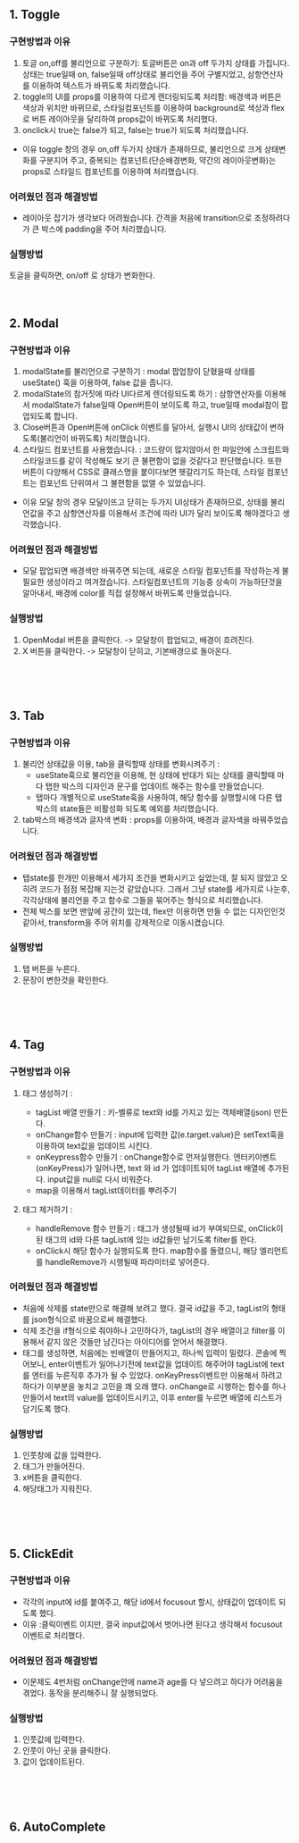 ## 1. Toggle

### 구현방법과 이유

1. 토글 on,off를 불리언으로 구분하기: 토글버튼은 on과 off 두가지 상태를 가집니다. 상태는 true일때 on, false일때 off상태로 불리언을 주어 구별지었고, 삼항연산자를 이용하여 텍스트가 바뀌도록 처리했습니다.
2. toggle의 UI를 props를 이용하여 다르게 렌더링되도록 처리함: 배경색과 버튼은 색상과 위치만 바뀌므로, 스타일컴포넌트를 이용하여 background로 색상과 flex로 버튼 레이아웃을 달리하여 props값이 바뀌도록 처리했다.
3. onclick시 true는 false가 되고, false는 true가 되도록 처리했습니다.

-   이유
    toggle 창의 경우 on,off 두가지 상태가 존재하므로, 불리언으로 크게 상태변화를 구분지어 주고, 중복되는 컴포넌트(단순배경변화, 약간의 레이아웃변화)는 props로 스타일드 컴포넌트를 이용하여 처리했습니다.

### 어려웠던 점과 해결방법

-   레이아웃 잡기가 생각보다 어려웠습니다. 간격을 처음에 transition으로 조정하려다가 큰 박스에 padding을 주어 처리했습니다.

### 실행방법

토글을 클릭하면, on/off 로 상태가 변화한다.
<br>
<br>
<br>

## 2. Modal

### 구현방법과 이유

1. modalState를 불리언으로 구분하기 : modal 팝업창이 닫혔을때 상태를 useState() 훅을 이용하여, false 값을 줍니다.
2. modalState의 참거짓에 따라 UI다르게 렌더링되도록 하기 : 삼항연산자를 이용해서 modalState가 false일때 Open버튼이 보이도록 하고, true일때 modal참이 팝업되도록 합니다.
3. Close버튼과 Open버튼에 onClick 이벤트를 달아서, 실행시 UI의 상태값이 변하도록(불리언이 바뀌도록) 처리했습니다.
4. 스타일드 컴포넌트를 사용했습니다. : 코드량이 많지않아서 한 파일안에 스크립트와 스타일코드를 같이 작성해도 보기 큰 불편함이 없을 것같다고 판단했습니다. 또한 버튼이 다양해서 CSS로 클래스명을 붙이다보면 헷갈리기도 하는데, 스타일 컴포넌트는 컴포넌트 단위여서 그 불편함을 없앨 수 있었습니다.

-   이유
    모달 창의 경우 모달이뜨고 닫히는 두가지 UI상태가 존재하므로, 상태를 불리언값을 주고 삼항연산자를 이용해서 조건에 따라 UI가 달리 보이도록 해야겠다고 생각했습니다.

### 어려웠던 점과 해결방법

-   모달 팝업되면 배경색만 바꿔주면 되는데, 새로운 스타일 컴포넌트를 작성하는게 불필요한 생성이라고 여겨졌습니다. 스타일컴포넌트의 기능중 상속이 가능하단것을 알아내서, 배경에 color를 직접 설정해서 바뀌도록 만들었습니다.

### 실행방법

1. OpenModal 버튼을 클릭한다. -> 모달창이 팝업되고, 배경이 흐려진다.
2. X 버튼을 클릭한다. -> 모달창이 닫히고, 기본배경으로 돌아온다.

<br>
<br>
<br>

## 3. Tab

### 구현방법과 이유

1. 불리언 상태값을 이용, tab을 클릭할때 상태를 변화시켜주기 :
    - useState훅으로 불리언을 이용해, 현 상태에 반대가 되는 상태를 클릭할때 마다 탭한 박스의 디자인과 문구를 업데이트 해주는 함수를 만들었습니다.
    - 탭마다 개별적으로 useState훅을 사용하여, 해당 함수를 실행할시에 다른 탭 박스의 state들은 비활성화 되도록 예외를 처리했습니다.
2. tab박스의 배경색과 글자색 변화 : props를 이용하여, 배경과 글자색을 바꿔주었습니다.

### 어려웠던 점과 해결방법

-   탭state를 한개만 이용해서 세가지 조건을 변화시키고 싶었는데, 잘 되지 않았고 오히려 코드가 점점 복잡해 지는것 같았습니다. 그래서 그냥 state를 세가지로 나눈후, 각각상태에 불리언을 주고 함수로 그들을 묶어주는 형식으로 처리했습니다.
-   전체 박스를 보면 맨앞에 공간이 있는데, flex만 이용하면 만들 수 없는 디자인인것 같아서, transform을 주어 위치를 강제적으로 이동시켰습니다.

### 실행방법

1. 탭 버튼을 누른다.
2. 문장이 변한것을 확인한다.

<br>
<br>
<br>

## 4. Tag

### 구현방법과 이유

1. 태그 생성하기 :

    - tagList 배열 만들기 : 키-벨류로 text와 id를 가지고 있는 객체배열(json) 만든다.
    - onChange함수 만들기 : input에 입력한 값(e.target.value)은 setText훅을 이용하여 text값을 업데이트 시킨다.
    - onKeypress함수 만들기 : onChange함수로 먼저실행한다. 엔터키이벤트(onKeyPress)가 일어나면, text 와 id 가 업데이트되어 tagList 배열에 추가된다. input값을 null로 다시 비워준다.
    - map을 이용해서 tagList데이터를 뿌려주기

2. 태그 제거하기 :
    - handleRemove 함수 만들기 : 태그가 생성될때 id가 부여되므로, onClick이 된 태그의 id와 다른 tagList에 있는 id값들만 남기도록 filter를 한다.
    - onClick시 해당 함수가 실행되도록 한다. map함수를 돌렸으니, 해당 엘리먼트를 handleRemove가 시행될때 파라미터로 넣어준다.

### 어려웠던 점과 해결방법

-   처음에 삭제를 state만으로 해결해 보려고 했다. 결국 id값을 주고, tagList의 형태를 json형식으로 바꿈으로써 해결했다.
-   삭제 조건을 if형식으로 줘야하나 고민하다가, tagList의 경우 배열이고 filter를 이용해서 같지 않은 것들만 남긴다는 아이디어를 얻어서 해결했다.
-   태그를 생성하면, 처음에는 빈배열이 만들어지고, 하나씩 입력이 밀렸다. 콘솔에 찍어보니, enter이벤트가 일어나기전에 text값을 업데이트 해주어야 tagList에 text를 엔터를 누른직후 추가가 될 수 있었다. onKeyPress이벤트만 이용해서 하려고 하다가 이부분을 놓치고 고민을 꽤 오래 했다. onChange로 시행하는 함수를 하나 만들어서 text의 value를 업데이트시키고, 이후 enter를 누르면 배열에 리스트가 담기도록 했다.

### 실행방법

1. 인풋창에 값을 입력한다.
2. 태그가 만들어진다.
3. x버튼을 클릭한다.
4. 해당태그가 지워진다.

<br>
<br>
<br>

## 5. ClickEdit

### 구현방법과 이유

-   각각의 input에 id를 붙여주고, 해당 id에서 focusout 할시, 상태값이 업데이트 되도록 했다.
-   이유 :클릭이벤트 이지만, 결국 input값에서 벗어나면 된다고 생각해서 focusout 이벤트로 처리했다.

### 어려웠던 점과 해결방법

-   이문제도 4번처럼 onChange안에 name과 age를 다 넣으려고 하다가 어려움을 겪었다. 동작을 분리해주니 잘 실행되었다.

### 실행방법

1. 인풋값에 입력한다.
2. 인풋이 아닌 곳을 클릭한다.
3. 값이 업데이트된다.

<br>
<br>
<br>

## 6. AutoComplete
